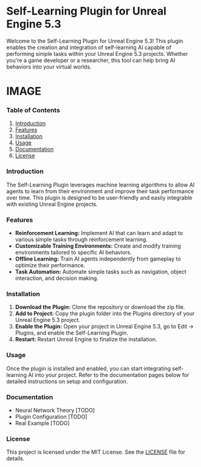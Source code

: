# Self-Learning Plugin for Unreal Engine 5.3

Welcome to the Self-Learning Plugin for Unreal Engine 5.3! This plugin enables the creation and integration of self-learning AI capable of performing simple tasks within your Unreal Engine 5.3 projects. Whether you're a game developer or a researcher, this tool can help bring AI behaviors into your virtual worlds.

# IMAGE

### Table of Contents
1. [Introduction](https://github.com/Pogbino395/Self-Learning-Plugin-UE5?tab=readme-ov-file#introduction)
2. [Features](https://github.com/Pogbino395/Self-Learning-Plugin-UE5?tab=readme-ov-file#features)
3. [Installation](https://github.com/Pogbino395/Self-Learning-Plugin-UE5?tab=readme-ov-file#installation)
4. [Usage](https://github.com/Pogbino395/Self-Learning-Plugin-UE5?tab=readme-ov-file#usage)
5. [Documentation](https://github.com/Pogbino395/Self-Learning-Plugin-UE5?tab=readme-ov-file#documentation)
6. [License](https://github.com/Pogbino395/Self-Learning-Plugin-UE5?tab=readme-ov-file#license)
 
### Introduction
The Self-Learning Plugin leverages machine learning algorithms to allow AI agents to learn from their environment and improve their task performance over time. This plugin is designed to be user-friendly and easily integrable with existing Unreal Engine projects.

### Features
* **Reinforcement Learning:** Implement AI that can learn and adapt to various simple tasks through reinforcement learning.
* **Customizable Training Environments:** Create and modify training environments tailored to specific AI behaviors.
* **Offline Learning:** Train AI agents independently from gameplay to optimize their performance.
* **Task Automation:** Automate simple tasks such as navigation, object interaction, and decision making.

### Installation
1. **Download the Plugin:** Clone the repository or download the zip file.
2. **Add to Project:** Copy the plugin folder into the Plugins directory of your Unreal Engine 5.3 project.
3. **Enable the Plugin:** Open your project in Unreal Engine 5.3, go to Edit -> Plugins, and enable the Self-Learning Plugin.
4. **Restart:** Restart Unreal Engine to finalize the installation.

### Usage
Once the plugin is installed and enabled, you can start integrating self-learning AI into your project. Refer to the documentation pages below for detailed instructions on setup and configuration.

### Documentation
* Neural Network Theory [TODO]
* Plugin Configuration [TODO]
* Real Example [TODO]

### License
This project is licensed under the MIT License. See the [LICENSE](https://github.com/Pogbino395/Self-Learning-Plugin-UE5/blob/main/LICENSE) file for details.
